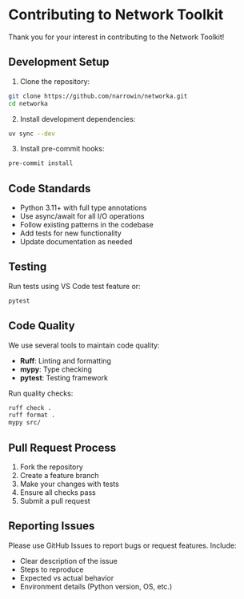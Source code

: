 # Contributing to Network Toolkit

Thank you for your interest in contributing to the Network Toolkit!

## Development Setup

1. Clone the repository:

```bash
git clone https://github.com/narrowin/networka.git
cd networka
```

2. Install development dependencies:

```bash
uv sync --dev
```

3. Install pre-commit hooks:

```bash
pre-commit install
```

## Code Standards

- Python 3.11+ with full type annotations
- Use async/await for all I/O operations
- Follow existing patterns in the codebase
- Add tests for new functionality
- Update documentation as needed

## Testing

Run tests using VS Code test feature or:

```bash
pytest
```

## Code Quality

We use several tools to maintain code quality:

- **Ruff**: Linting and formatting
- **mypy**: Type checking
- **pytest**: Testing framework

Run quality checks:

```bash
ruff check .
ruff format .
mypy src/
```

## Pull Request Process

1. Fork the repository
2. Create a feature branch
3. Make your changes with tests
4. Ensure all checks pass
5. Submit a pull request

## Reporting Issues

Please use GitHub Issues to report bugs or request features. Include:

- Clear description of the issue
- Steps to reproduce
- Expected vs actual behavior
- Environment details (Python version, OS, etc.)
